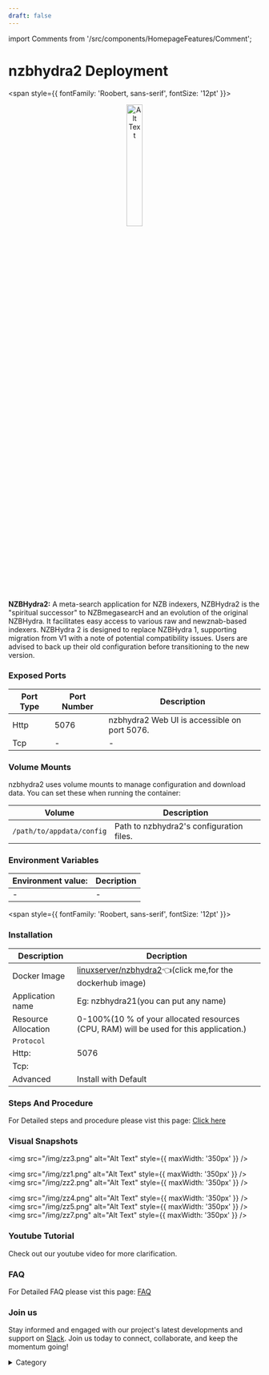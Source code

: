 ```yaml
---
draft: false
---
```

import Comments from '/src/components/HomepageFeatures/Comment';




# nzbhydra2 Deployment

<span style={{ fontFamily: 'Roobert, sans-serif', fontSize: '12pt' }}>

<p align="center">
  <img src="/img/d4r.png" alt="Alt Text" width="25%"/>
</p> 


**NZBHydra2:**
A meta-search application for NZB indexers, NZBHydra2 is the "spiritual successor" to NZBmegasearcH and an evolution of the original NZBHydra. It facilitates easy access to various raw and newznab-based indexers. NZBHydra 2 is designed to replace NZBHydra 1, supporting migration from V1 with a note of potential compatibility issues. Users are advised to back up their old configuration before transitioning to the new version.




### Exposed Ports

| Port Type | Port Number | Description                               |
| --------- | ----------- | ----------------------------------------- |
| Http      | 5076       | nzbhydra2 Web UI is accessible on port 5076. |
| Tcp       | -           | -             |

### Volume Mounts

nzbhydra2 uses volume mounts to manage configuration and download data. You can set these when running the container:

| Volume                       | Description                                  |
| ---------------------------- | -------------------------------------------- |
| `/path/to/appdata/config`    | Path to nzbhydra2's configuration files.  |



### Environment Variables


|   **Environment value:**          | Decription                                                                                                               | 
| --------------------- | ------                                                                                                                   | 
|-       |  -                              |

</span>


<span style={{ fontFamily: 'Roobert, sans-serif', fontSize: '12pt' }}>

### Installation


|  Description          | Decription                                                                                                               | 
| --------------------- | ------                                                                                                                   | 
| Docker Image          |   [linuxserver/nzbhydra2](https://hub.docker.com/r/linuxserver/nzbhydra2)👈(click me,for the dockerhub image)                           |
| Application name      |  Eg: nzbhydra21(you can put any name)                                                                                        | 
| Resource Allocation   |  0-100%(10 % of your allocated resources (CPU, RAM) will be used for this application.)                                  | 
| `Protocol`            |                                                                                                                          | 
|  Http:                |     5076                                                                                                                    |
|  Tcp:                 |                                                                                                                        | 
|    Advanced           |    Install with Default                                                                                                  |




### Steps And Procedure

For Detailed steps and procedure please vist this page: [Click here](https://techscaleinfinite.github.io/introduction/cloud-float/Steps%20and%20procedure)



### Visual Snapshots


<img src="/img/zz3.png" alt="Alt Text" style={{ maxWidth: '350px' }} />

<img src="/img/zz1.png" alt="Alt Text" style={{ maxWidth: '350px' }} /> <img src="/img/zz2.png" alt="Alt Text" style={{ maxWidth: '350px' }} />

<img src="/img/zz4.png" alt="Alt Text" style={{ maxWidth: '350px' }} /> <img src="/img/zz5.png" alt="Alt Text" style={{ maxWidth: '350px' }} /> <img src="/img/zz7.png" alt="Alt Text" style={{ maxWidth: '350px' }} />










### Youtube Tutorial&#x20;

Check out our youtube video for more clarification.



### FAQ

For Detailed FAQ please vist this page: [FAQ](https://techscaleinfinite.github.io/FAQ)

### Join us

Stay informed and engaged with our project's latest developments and support on [Slack](https://app.slack.com/client/T04QS32JX6E/C04QKEWE146). Join us today to connect, collaborate, and keep the momentum going!&#x20;

<details>

<summary>Category</summary>

Kubernetes, cloud computing, DevOps, cloud services, hosting platform, container orchestration, cloud infrastructure, cloud deployment, cloud management, cloud technology, cloud solutions, nzbhydra2

</details>

</span>


<Comments />